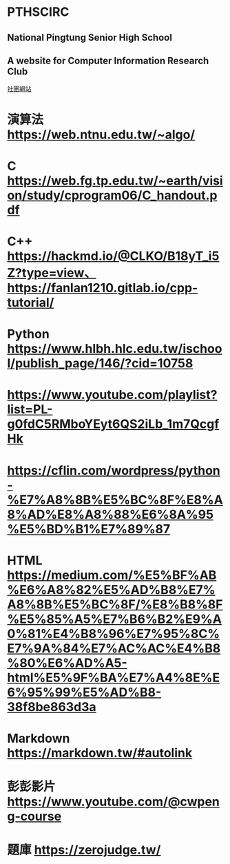 # PTHSCIRC 
## National Pingtung Senior High School
## A website for Computer Information Research Club
[社團網站](https://www.instagram.com/pths_csc_113/)

# 演算法<https://web.ntnu.edu.tw/~algo/>

# C <https://web.fg.tp.edu.tw/~earth/vision/study/cprogram06/C_handout.pdf>

# C++ <https://hackmd.io/@CLKO/B18yT_i5Z?type=view、https://fanlan1210.gitlab.io/cpp-tutorial/>

# Python <https://www.hlbh.hlc.edu.tw/ischool/publish_page/146/?cid=10758>
# <https://www.youtube.com/playlist?list=PL-g0fdC5RMboYEyt6QS2iLb_1m7QcgfHk>
# <https://cflin.com/wordpress/python-%E7%A8%8B%E5%BC%8F%E8%A8%AD%E8%A8%88%E6%8A%95%E5%BD%B1%E7%89%87>

# HTML <https://medium.com/%E5%BF%AB%E6%A8%82%E5%AD%B8%E7%A8%8B%E5%BC%8F/%E8%B8%8F%E5%85%A5%E7%B6%B2%E9%A0%81%E4%B8%96%E7%95%8C%E7%9A%84%E7%AC%AC%E4%B8%80%E6%AD%A5-html%E5%9F%BA%E7%A4%8E%E6%95%99%E5%AD%B8-38f8be863d3a>

# Markdown <https://markdown.tw/#autolink>

# 彭彭影片 <https://www.youtube.com/@cwpeng-course>

# 題庫 <https://zerojudge.tw/>
